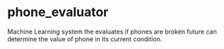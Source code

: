 # phone_evaluator
Machine Learning system the evaluates if phones are broken future can determine the value of phone in its current condition.
